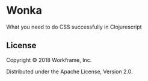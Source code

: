 # Wonka

What you need to do CSS successfully in Clojurescript

## License

Copyright © 2018 Workframe, Inc.

Distributed under the Apache License, Version 2.0.
